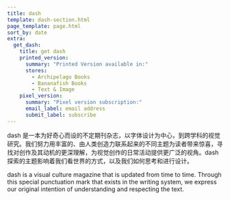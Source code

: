 ```yaml
---
title: dash
template: dash-section.html
page_template: page.html
sort_by: date
extra:
  get_dash:
    title: get dash
    printed_version:
      summary: "Printed Version available in:"
      stores:
        - Archipelago Books
        - Bananafish Books
        - Text & Image
    pixel_version:
      summary: "Pixel version subscription:"
      email_label: email address
      submit_label: subscribe
---
```


dash 是一本为好奇心而设的不定期刊杂志，以字体设计为中心，到跨学科的视觉研究。我们努力用丰富的、由人类创造力联系起来的不同主题为读者带来惊喜，寻找对创作及其动机的更深理解，为视觉创作的日常活动提供更广泛的视角。dash 探索的主题影响着我们看世界的方式，以及我们如何思考和进行设计。

dash is a visual culture magazine that is updated from time to time. Through this special punctuation mark that exists in the writing system, we express our original intention of understanding and respecting the text.
